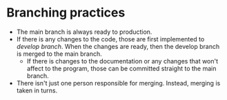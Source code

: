 # Branching practices

- The main branch is always ready to production.
- If there is any changes to the code, those are first implemented to _develop branch_. When the changes are ready, then the develop branch is merged to the main branch.
  - If there is changes to the documentation or any changes that won't affect to the program, those can be committed straight to the main branch. 
- There isn't just one person responsible for merging. Instead, merging is taken in turns.
